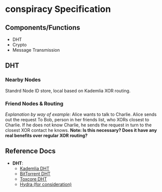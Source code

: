 # conspiracy Specification
## Components/Functions
- DHT
- Crypto
- Message Transmission

## DHT
### Nearby Nodes
Standrd Node ID store, local based on Kademlia XOR routing.

### Friend Nodes & Routing
*Explanation by way of example:* Alice wants to talk to Charlie. Alice sends out the request To Bob, person in her friends list, who XORs closest to Charlie. If he does not know Charlie, he sends the request in turn to the closest XOR contact he knows.
**Note: Is this necessary? Does it have any real benefits over regular XOR routing?**


## Reference Docs
- __DHT__:
    - [Kademlia DHT](https://pdos.csail.mit.edu/~petar/papers/maymounkov-kademlia-lncs.pdf)
    - [BitTorrent DHT](http://www.bittorrent.org/beps/bep_0005.html)
    - [Toxcore DHT](https://github.com/TokTok/c-toxcore/blob/master/docs/updates/DHT.md)
    - [Hydra (for consideration)](https://courses.csail.mit.edu/6.857/2015/files/athalye-gupta-yu.pdf)
